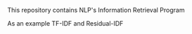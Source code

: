 This repository contains NLP's Information Retrieval Program

As an example TF-IDF and Residual-IDF
